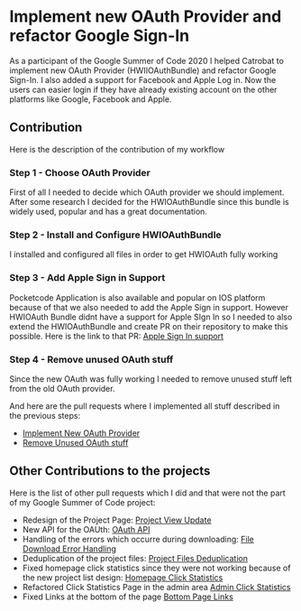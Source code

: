 # Implement new OAuth Provider and refactor Google Sign-In
As a participant of the Google Summer of Code 2020 I helped Catrobat to implement new OAuth Provider (HWIIOAuthBundle) and refactor Google Sign-In. 
I also added a support for Facebook and Apple Log in. Now the users can easier login if they have already existing account on the other platforms like Google, Facebook and Apple.
## Contribution
Here is the description of the contribution of my workflow 
### Step 1 - Choose OAuth Provider
First of all I needed to decide which OAuth provider we should implement. After some research I decided for the HWIOAuthBundle since this bundle is widely used, popular and has a great documentation.
### Step 2 - Install and Configure HWIOAuthBundle
I installed and configured all files in order to get HWIOAuth fully working
### Step 3 - Add Apple Sign in Support
Pocketcode Application is also available and popular on IOS platform because of that we also needed to add the Apple Sign in support.
However HWIOAuth Bundle didnt have a support for Apple SIgn In so I needed to also extend the HWIOAuthBundle and create PR on their repository to make this possible.  Here is the link to that PR: [Apple Sign In support](https://github.com/hwi/HWIOAuthBundle/pull/1639) 
### Step 4 - Remove unused OAuth stuff
Since the new OAuth was fully working I needed to remove unused stuff left from the old OAuth provider.

And here are the pull requests where I implemented all stuff described in the previous steps:
- [Implement New OAuth Provider](https://github.com/Catrobat/Catroweb/pull/573)
- [Remove Unused OAuth stuff](https://github.com/Catrobat/Catroweb/pull/782)

## Other Contributions to the projects
Here is the list of other pull requests which I did and that were not the part of my Google Summer of Code project:
- Redesign of the Project Page: [Project View Update](https://github.com/Catrobat/Catroweb/pull/685)
- New API for the OAUth: [OAuth API](https://github.com/Catrobat/Catroweb/pull/685)
- Handling of the errors which occurre during downloading: [File Download Error Handling](https://github.com/Catrobat/Catroweb/pull/787)
- Deduplication of the project files: [Project Files Deduplication](https://github.com/Catrobat/Catroweb/pull/794)
- Fixed homepage click statistics since they were not working because of the new project list design: [Homepage Click Statistics](https://github.com/Catrobat/Catroweb/pull/830)
- Refactored Click Statistics Page in the admin area [Admin Click Statistics](https://github.com/Catrobat/Catroweb/pull/837)
- Fixed Links at the bottom of the page [Bottom Page Links](https://github.com/Catrobat/Catroweb/pull/838)

